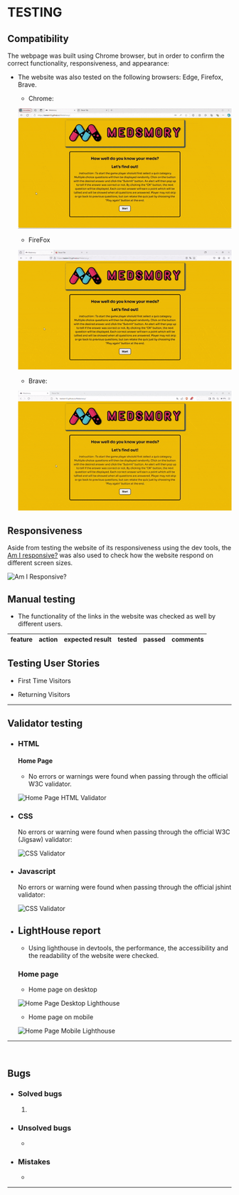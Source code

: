 
# TESTING


## Compatibility

The webpage was built using Chrome browser, but in order to confirm the correct functionality, responsiveness, and appearance:

+ The website was also tested on the following browsers: Edge, Firefox, Brave.

    - Chrome:

    ![Edge](documentation/browser-edge-test-ezgif.com-optimize.gif)

    - FireFox

    ![FireFox](documentation/browser-firefox-test-ezgif.com-optimize.gif)

    - Brave:

    ![Brave](documentation/browser-brave-test-ezgif.com-optimize.gif)

## Responsiveness

Aside from testing the website of its responsiveness using the dev tools, the [Am I responsive?](https://ui.dev/amiresponsive) was also used to check how the website respond on different screen sizes.

![Am I Responsive?]()

## Manual testing

+ The functionality of the links in the website was checked as well by different users.

| feature | action | expected result | tested | passed | comments |
| --- | --- | --- | --- | --- | --- |


## Testing User Stories

* First Time Visitors
  
 
* Returning Visitors
  
---

## Validator testing
+ ### HTML
  #### Home Page
    - No errors or warnings were found when passing through the official W3C validator.

    ![Home Page HTML Validator]()
    
+ ### CSS
  No errors or warning were found when passing through the official W3C (Jigsaw) validator:
    
    ![CSS Validator]()

+ ### Javascript
  No errors or warning were found when passing through the official jshint validator:
    
    ![CSS Validator]()


+ ## LightHouse report

    - Using lighthouse in devtools, the performance, the accessibility and the readability of the website were checked.
    
  ### Home page

    - Home page on desktop 

  ![Home Page Desktop Lighthouse](documentation/lighthouse_home_desk.png)

    - Home page on mobile

  ![Home Page Mobile Lighthouse](documentation/lighthouse_home_mob.png)

---
​
## Bugs

+ ### Solved bugs

    1. 

+ ### Unsolved bugs

    - 

+ ### Mistakes
    - 

---
  